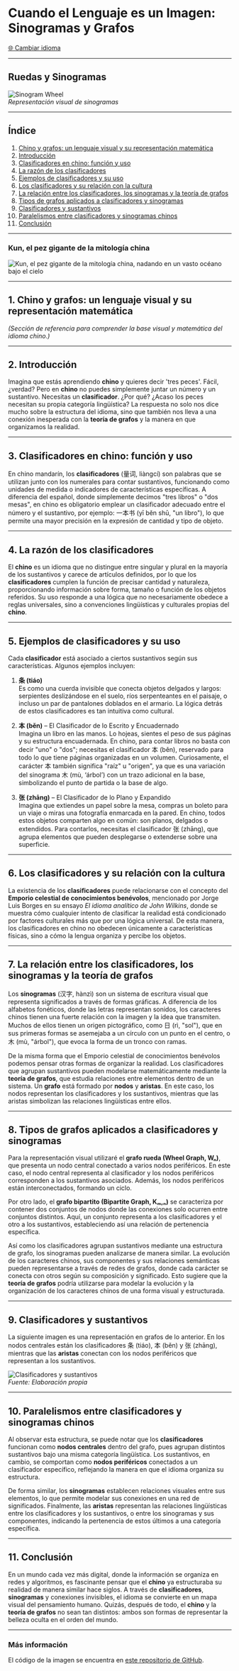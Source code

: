 # Cuando el Lenguaje es un Imagen: Sinogramas y Grafos

[🌐 Cambiar idioma](https://economiayetica.blogspot.com/2025/02/cuando-el-lenguaje-es-un-imagen.html)

---

## Ruedas y Sinogramas

![Sinogram Wheel](https://github.com/sgevatschnaider/sgevatschnaider.github.io/blob/8c98ad6cddcf06beab0d244c5e0998c9c3212cc4/sinogram_wheel.gif)  
*Representación visual de sinogramas*

---

## Índice
1. [Chino y grafos: un lenguaje visual y su representación matemática](#1-chino-y-grafos-un-lenguaje-visual-y-su-representación-matemática)
2. [Introducción](#2-introducción)
3. [Clasificadores en chino: función y uso](#3-clasificadores-en-chino-función-y-uso)
4. [La razón de los clasificadores](#4-la-razón-de-los-clasificadores)
5. [Ejemplos de clasificadores y su uso](#5-ejemplos-de-clasificadores-y-su-uso)
6. [Los clasificadores y su relación con la cultura](#6-los-clasificadores-y-su-relación-con-la-cultura)
7. [La relación entre los clasificadores, los sinogramas y la teoría de grafos](#7-la-relación-entre-los-clasificadores-los-sinogramas-y-la-teoría-de-grafos)
8. [Tipos de grafos aplicados a clasificadores y sinogramas](#8-tipos-de-grafos-aplicados-a-clasificadores-y-sinogramas)
9. [Clasificadores y sustantivos](#9-clasificadores-y-sustantivos)
10. [Paralelismos entre clasificadores y sinogramas chinos](#10-paralelismos-entre-clasificadores-y-sinogramas-chinos)
11. [Conclusión](#11-conclusión)

---

### Kun, el pez gigante de la mitología china

![Kun, el pez gigante de la mitología china, nadando en un vasto océano bajo el cielo](https://github.com/sgevatschnaider/sgevatschnaider.github.io/blob/8c98ad6cddcf06beab0d244c5e0998c9c3212cc4/20250227_1035_Majestic%20Mythical%20Fish_simple_compose_01jn3swthze76rtnkjpk7y7eew.gif)

---

## 1. Chino y grafos: un lenguaje visual y su representación matemática
*(Sección de referencia para comprender la base visual y matemática del idioma chino.)*

---

## 2. Introducción
Imagina que estás aprendiendo **chino** y quieres decir 'tres peces'. Fácil, ¿verdad? Pero en **chino** no puedes simplemente juntar un número y un sustantivo. Necesitas un **clasificador**. ¿Por qué? ¿Acaso los peces necesitan su propia categoría lingüística? La respuesta no solo nos dice mucho sobre la estructura del idioma, sino que también nos lleva a una conexión inesperada con la **teoría de grafos** y la manera en que organizamos la realidad.

---

## 3. Clasificadores en chino: función y uso
En chino mandarín, los **clasificadores** (量词, liàngcí) son palabras que se utilizan junto con los numerales para contar sustantivos, funcionando como unidades de medida o indicadores de características específicas. A diferencia del español, donde simplemente decimos "tres libros" o "dos mesas", en chino es obligatorio emplear un clasificador adecuado entre el número y el sustantivo, por ejemplo: 一本书 (yī běn shū, "un libro"), lo que permite una mayor precisión en la expresión de cantidad y tipo de objeto.

---

## 4. La razón de los clasificadores
El **chino** es un idioma que no distingue entre singular y plural en la mayoría de los sustantivos y carece de artículos definidos, por lo que los **clasificadores** cumplen la función de precisar cantidad y naturaleza, proporcionando información sobre forma, tamaño o función de los objetos referidos. Su uso responde a una lógica que no necesariamente obedece a reglas universales, sino a convenciones lingüísticas y culturales propias del **chino**.

---

## 5. Ejemplos de clasificadores y su uso
Cada **clasificador** está asociado a ciertos sustantivos según sus características. Algunos ejemplos incluyen:

1. **条 (tiáo)**  
   Es como una cuerda invisible que conecta objetos delgados y largos: serpientes deslizándose en el suelo, ríos serpenteantes en el paisaje, o incluso un par de pantalones doblados en el armario. La lógica detrás de estos clasificadores es tan intuitiva como cultural.

2. **本 (běn)** – El Clasificador de lo Escrito y Encuadernado  
   Imagina un libro en las manos. Lo hojeas, sientes el peso de sus páginas y su estructura encuadernada. En chino, para contar libros no basta con decir "uno" o "dos"; necesitas el clasificador 本 (běn), reservado para todo lo que tiene páginas organizadas en un volumen. Curiosamente, el carácter 本 también significa "raíz" u "origen", ya que es una variación del sinograma 木 (mù, ‘árbol’) con un trazo adicional en la base, simbolizando el punto de partida o la base de algo.

3. **张 (zhāng)** – El Clasificador de lo Plano y Expandido  
   Imagina que extiendes un papel sobre la mesa, compras un boleto para un viaje o miras una fotografía enmarcada en la pared. En chino, todos estos objetos comparten algo en común: son planos, delgados o extendidos. Para contarlos, necesitas el clasificador 张 (zhāng), que agrupa elementos que pueden desplegarse o extenderse sobre una superficie.

---

## 6. Los clasificadores y su relación con la cultura
La existencia de los **clasificadores** puede relacionarse con el concepto del **Emporio celestial de conocimientos benévolos**, mencionado por Jorge Luis Borges en su ensayo *El idioma analítico de John Wilkins*, donde se muestra cómo cualquier intento de clasificar la realidad está condicionado por factores culturales más que por una lógica universal. De esta manera, los clasificadores en chino no obedecen únicamente a características físicas, sino a cómo la lengua organiza y percibe los objetos.

---

## 7. La relación entre los clasificadores, los sinogramas y la teoría de grafos
Los **sinogramas** (汉字, hànzì) son un sistema de escritura visual que representa significados a través de formas gráficas. A diferencia de los alfabetos fonéticos, donde las letras representan sonidos, los caracteres chinos tienen una fuerte relación con la imagen y la idea que transmiten. Muchos de ellos tienen un origen pictográfico, como 日 (rì, "sol"), que en sus primeras formas se asemejaba a un círculo con un punto en el centro, o 木 (mù, "árbol"), que evoca la forma de un tronco con ramas.

De la misma forma que el Emporio celestial de conocimientos benévolos podemos pensar otras formas de organizar la realidad. Los clasificadores que agrupan sustantivos pueden modelarse matemáticamente mediante la **teoría de grafos**, que estudia relaciones entre elementos dentro de un sistema. Un **grafo** está formado por **nodos** y **aristas**. En este caso, los nodos representan los clasificadores y los sustantivos, mientras que las aristas simbolizan las relaciones lingüísticas entre ellos.

---

## 8. Tipos de grafos aplicados a clasificadores y sinogramas
Para la representación visual utilizaré el **grafo rueda (Wheel Graph, Wₙ)**, que presenta un nodo central conectado a varios nodos periféricos. En este caso, el nodo central representa al clasificador y los nodos periféricos corresponden a los sustantivos asociados. Además, los nodos periféricos están interconectados, formando un ciclo.

Por otro lado, el **grafo bipartito (Bipartite Graph, Kₘ,ₙ)** se caracteriza por contener dos conjuntos de nodos donde las conexiones solo ocurren entre conjuntos distintos. Aquí, un conjunto representa a los clasificadores y el otro a los sustantivos, estableciendo así una relación de pertenencia específica.

Así como los clasificadores agrupan sustantivos mediante una estructura de grafo, los sinogramas pueden analizarse de manera similar. La evolución de los caracteres chinos, sus componentes y sus relaciones semánticas pueden representarse a través de redes de grafos, donde cada carácter se conecta con otros según su composición y significado. Esto sugiere que la **teoría de grafos** podría utilizarse para modelar la evolución y la organización de los caracteres chinos de una forma visual y estructurada.

---

## 9. Clasificadores y sustantivos
La siguiente imagen es una representación en grafos de lo anterior. En los nodos centrales están los clasificadores 条 (tiáo), 本 (běn) y 张 (zhāng), mientras que las **aristas** conectan con los nodos periféricos que representan a los sustantivos.

![Clasificadores y sustantivos](https://github.com/sgevatschnaider/sgevatschnaider.github.io/blob/8c98ad6cddcf06beab0d244c5e0998c9c3212cc4/multi_classifiers.gif)  
*Fuente: Elaboración propia*

---

## 10. Paralelismos entre clasificadores y sinogramas chinos
Al observar esta estructura, se puede notar que los **clasificadores** funcionan como **nodos centrales** dentro del grafo, pues agrupan distintos sustantivos bajo una misma categoría lingüística. Los sustantivos, en cambio, se comportan como **nodos periféricos** conectados a un clasificador específico, reflejando la manera en que el idioma organiza su estructura.

De forma similar, los **sinogramas** establecen relaciones visuales entre sus elementos, lo que permite modelar sus conexiones en una red de significados. Finalmente, las **aristas** representan las relaciones lingüísticas entre los clasificadores y los sustantivos, o entre los sinogramas y sus componentes, indicando la pertenencia de estos últimos a una categoría específica.

---

## 11. Conclusión
En un mundo cada vez más digital, donde la información se organiza en redes y algoritmos, es fascinante pensar que el **chino** ya estructuraba su realidad de manera similar hace siglos. A través de **clasificadores**, **sinogramas** y conexiones invisibles, el idioma se convierte en un mapa visual del pensamiento humano. Quizás, después de todo, el **chino** y la **teoría de grafos** no sean tan distintos: ambos son formas de representar la belleza oculta en el orden del mundo.

---

### Más información
El código de la imagen se encuentra en [este repositorio de GitHub](https://github.com/sgevatschnaider/Grafos/blob/main/Cuando_el_Lenguaje_es_un_Imagen_Sinogramas_y_Grafos.ipynb).


